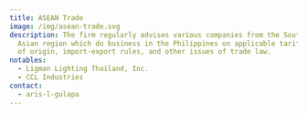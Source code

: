 ```yaml
---
title: ASEAN Trade
image: /img/asean-trade.svg
description: The firm regularly advises various companies from the Southeast
  Asian region which do business in the Philippines on applicable tariffs, rules
  of origin, import-export rules, and other issues of trade law.
notables:
  - Ligman Lighting Thailand, Inc.
  - CCL Industries
contact:
  - aris-l-gulapa
---
```

